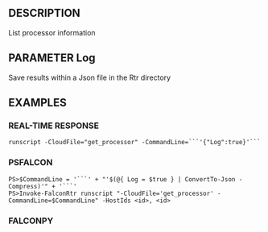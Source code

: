 ## DESCRIPTION
List processor information

## PARAMETER Log
Save results within a Json file in the Rtr directory

## EXAMPLES

### REAL-TIME RESPONSE
```
runscript -CloudFile="get_processor" -CommandLine=```'{"Log":true}'```
```
### PSFALCON
```
PS>$CommandLine = '```' + "'$(@{ Log = $true } | ConvertTo-Json -Compress)'" + '```'
PS>Invoke-FalconRtr runscript "-CloudFile='get_processor' -CommandLine=$CommandLine" -HostIds <id>, <id>
```
### FALCONPY
